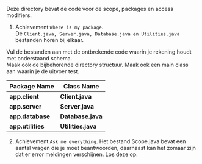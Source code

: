 Deze directory bevat de code voor de scope, packages en access modifiers. 

1. Achievement `Where is my package`.  
De ```Client.java, Server.java, Database.java en Utilities.java``` bestanden horen bij elkaar.

Vul de bestanden aan met de ontbrekende code waarin je rekening houdt met onderstaand schema.  
Maak ook de bijbehorende directory structuur. 
Maak ook een main class aan waarin je de uitvoer test.

Package Name | Class Name |
--- | ---| 
**app.client** | **Client.java** |
**app.server** | **Server.java** |
**app.database** | **Database.java** |
**app.utilities** | **Utilities.java** |

2. Achievement `Ask me everything`. 
Het bestand Scope.java bevat een aantal vragen die je moet beantwoorden, daarnaast kan het zomaar zijn dat er error meldingen verschijnen. Los deze op.



